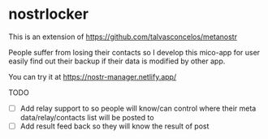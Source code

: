 # nostrlocker

This is an extension of https://github.com/talvasconcelos/metanostr

People suffer from losing their contacts so I develop this mico-app for user easily find out their backup if their data is modified by other app.

You can try it at https://nostr-manager.netlify.app/

TODO

- [ ] Add relay support to so people will know/can control where their meta data/relay/contacts list will be posted to
- [ ] Add result feed back so they will know the result of post
